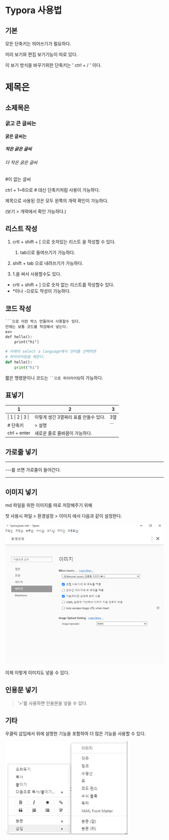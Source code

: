 # Typora 사용법

## 기본

모든 단축키는 띄어쓰기가 필요하다.

미리 보기와 편집 보기기능이 따로 있다.

이 보기 방식을 바꾸기위한 단축키는 ' ctrl + / ' 이다.




#   제목은 #

## 소제목은 ##

### 굵고 큰 글씨는 ###

#### 굵은 글씨는 ####

##### 작은 굵은 글씨 #####

###### 더 작은 굵은 글씨 ######

#이 없는 글씨

ctrl + 1~6으로 # 대신 단축키처럼 사용이 가능하다.

제목으로 사용된 것은 모두 왼쪽의 개략 확인이 가능하다.

(보기 > 개략에서 확인 가능하다.)



 ## 리스트 작성

1. crtl + shift + [ 으로 숫자있는 리스트 을 작성할 수 있다.
   1. tab으로 들여쓰기가 가능하다.
2. shift + tab 으로 내려쓰기가 가능하다.

1.  1.을 써서 사용할수도 있다.

- crtl + shift + ] 으로 숫자 없는 리스트를 작성할수 있다.
- *이나 -으로도 작성이 가능하다.



## 코드 작성

```
​```으로 이런 박스 만들어서 사용할수 있다.
안에는 보통 코드를 작성해서 넣는다.
ex>
def hello():
	print("hi")
```

```python
# 아래의 select a language에서 언어를 선택하면
# 하이라이팅을 해준다.
def hello():
	print("hi")
```

짧은 명령문이나 코드는 ` ``으로 하이라이팅 `이 가능하다.

## 표넣기

| 1                 | 2                                     | 3    |
| ----------------- | ------------------------------------- | ---- |
| \| 1 \| 2 \| 3 \| | 이렇게 생긴 3열짜리 표를 만들수 있다. | 3열  |
| # 단축키          | > 설명                                | ```  |
| ctrl + enter      | 새로운 줄로 줄바꿈이 가능하다.        |      |



## 가로줄 넣기



---

---를 쓰면 가로줄이 들어간다. 

---



## 이미지 넣기

md 파일을 위한 이미지를 따로 저장해주기 위해

첫 사용시 파일 > 환경설정 > 이미지 에서 다음과 같이 설정한다.

![image-20201229162953765](Typora_basic.assets/image-20201229162953765.png)

이제 이렇게 이미지도 넣을 수 있다.



## 인용문 넣기

> '>'를 사용하면 인용문을 넣을 수 있다.



## 기타

우클릭 삽입에서 위에 설명한 기능을 포함하여 더 많은 기능을 사용할 수 있다.

![image-20201229164331404](Typora_basic.assets/image-20201229164331404.png)